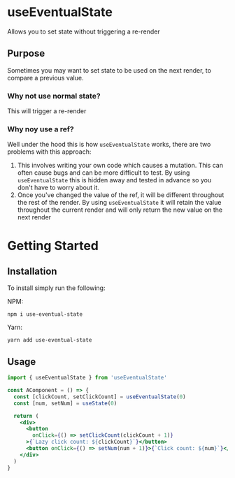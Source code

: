 # useEventualState

Allows you to set state without triggering a re-render

## Purpose

Sometimes you may want to set state to be used on the next render, to compare a
previous value.

### Why not use normal state?

This will trigger a re-render

### Why noy use a ref?

Well under the hood this is how `useEventualState` works, there are two problems
with this approach:

1. This involves writing your own code which causes a mutation. This can often
   cause bugs and can be more difficult to test. By using `useEventualState` this
   is hidden away and tested in advance so you don't have to worry about it.
2. Once you've changed the value of the ref, it will be different throughout the
   rest of the render. By using `useEventualState` it will retain the value
   throughout the current render and will only return the new value on the next
   render

# Getting Started

## Installation

To install simply run the following:

NPM:

```
npm i use-eventual-state
```

Yarn:

```
yarn add use-eventual-state
```

## Usage

```jsx
import { useEventualState } from 'useEventualState'

const AComponent = () => {
  const [clickCount, setClickCount] = useEventualState(0)
  const [num, setNum] = useState(0)

  return (
    <div>
      <button
        onClick={() => setClickCount(clickCount + 1)}
      >{`Lazy click count: ${clickCount}`}</button>
      <button onClick={() => setNum(num + 1)}>{`Click count: ${num}`}</button>
    </div>
  )
}
```
